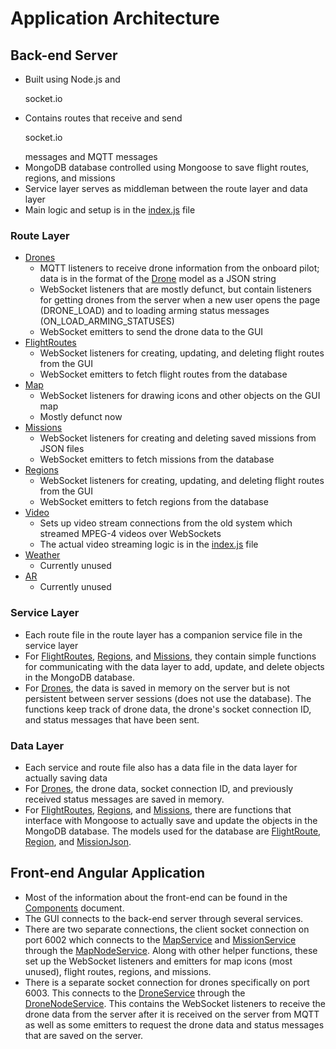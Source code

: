 # Application Architecture

## Back-end Server
- Built using Node.js and <p>socket.io</p>
- Contains routes that receive and send <p>socket.io</p> messages and MQTT messages
- MongoDB database controlled using Mongoose to save flight routes, regions, and missions
- Service layer serves as middleman between the route layer and data layer
- Main logic and setup is in the [index.js](https://github.com/DroneResponse/DR-GUI/blob/master/server/index.js) file

### Route Layer
 - [Drones](https://github.com/DroneResponse/DR-GUI/blob/master/server/routes/droneRoutes.js)
    - MQTT listeners to receive drone information from the onboard pilot; data is in the format of the [Drone](https://github.com/DroneResponse/DR-GUI/blob/master/src/app/model/Drone.ts) model as a JSON string
    - WebSocket listeners that are mostly defunct, but contain listeners for getting drones from the server when a new user opens the page (DRONE_LOAD) and to loading arming status messages (ON_LOAD_ARMING_STATUSES)
    - WebSocket emitters to send the drone data to the GUI
- [FlightRoutes](https://github.com/DroneResponse/DR-GUI/blob/master/server/routes/flightRoutes.js)
    - WebSocket listeners for creating, updating, and deleting flight routes from the GUI
    - WebSocket emitters to fetch flight routes from the database
- [Map](https://github.com/DroneResponse/DR-GUI/blob/master/server/routes/mapRoutes.js)
    - WebSocket listeners for drawing icons and other objects on the GUI map
    - Mostly defunct now
- [Missions](https://github.com/DroneResponse/DR-GUI/blob/master/server/routes/missionRoutes.js)
    - WebSocket listeners for creating and deleting saved missions from JSON files
    - WebSocket emitters to fetch missions from the database
- [Regions](https://github.com/DroneResponse/DR-GUI/blob/master/server/routes/regionRoutes.js)
    - WebSocket listeners for creating, updating, and deleting flight routes from the GUI
    - WebSocket emitters to fetch regions from the database
- [Video](https://github.com/DroneResponse/DR-GUI/blob/master/server/routes/videoRoutes.js)
    - Sets up video stream connections from the old system which streamed MPEG-4 videos over WebSockets
    - The actual video streaming logic is in the [index.js](https://github.com/DroneResponse/DR-GUI/blob/master/server/index.js#L48) file
- [Weather](https://github.com/DroneResponse/DR-GUI/blob/master/server/index.js#L48)
    - Currently unused
- [AR](https://github.com/DroneResponse/DR-GUI/blob/master/server/routes/arRoutes.js)
    - Currently unused

### Service Layer
- Each route file in the route layer has a companion service file in the service layer
- For [FlightRoutes](https://github.com/DroneResponse/DR-GUI/blob/master/server/services/flightRouteService.js), [Regions](https://github.com/DroneResponse/DR-GUI/blob/master/server/services/regionService.js), and [Missions](https://github.com/DroneResponse/DR-GUI/blob/master/server/services/missionService.js), they contain simple functions for communicating with the data layer to add, update, and delete objects in the MongoDB database.
- For [Drones](https://github.com/DroneResponse/DR-GUI/blob/master/server/services/droneService.js), the data is saved in memory on the server but is not persistent between server sessions (does not use the database). The functions keep track of drone data, the drone's socket connection ID, and status messages that have been sent.

### Data Layer
- Each service and route file also has a data file in the data layer for actually saving data
- For [Drones](https://github.com/DroneResponse/DR-GUI/blob/master/server/data/droneData.js), the drone data, socket connection ID, and previously received status messages are saved in memory.
- For [FlightRoutes](https://github.com/DroneResponse/DR-GUI/blob/master/server/data/flightRouteData.js), [Regions](https://github.com/DroneResponse/DR-GUI/blob/master/server/data/regionData.js), and [Missions](https://github.com/DroneResponse/DR-GUI/blob/master/server/data/missionData.js), there are functions that interface with Mongoose to actually save and update the objects in the MongoDB database. The models used for the database are [FlightRoute](https://github.com/DroneResponse/DR-GUI/blob/master/server/data/model/flightRoute.js), [Region](https://github.com/DroneResponse/DR-GUI/blob/master/server/data/model/regions.js), and [MissionJson](https://github.com/DroneResponse/DR-GUI/blob/master/server/data/model/missionJson.js).

## Front-end Angular Application
- Most of the information about the front-end can be found in the [Components](https://github.com/DroneResponse/DR-GUI/blob/master/docs/components.md) document.
- The GUI connects to the back-end server through several services.
- There are two separate connections, the client socket connection on port 6002 which connects to the [MapService](https://github.com/DroneResponse/DR-GUI/blob/master/src/app/services/map.service.ts) and [MissionService](https://github.com/DroneResponse/DR-GUI/blob/master/src/app/services/mission.service.ts) through the [MapNodeService](https://github.com/DroneResponse/DR-GUI/blob/master/src/app/services/map-node-service/map-node.service.ts). Along with other helper functions, these set up the WebSocket listeners and emitters for map icons (most unused), flight routes, regions, and missions.
- There is a separate socket connection for drones specifically on port 6003. This connects to the [DroneService](https://github.com/DroneResponse/DR-GUI/blob/master/src/app/services/drone-service/drone.service.ts) through the [DroneNodeService](https://github.com/DroneResponse/DR-GUI/blob/master/src/app/services/drone-service/drone-node-service/drone-node.service.ts). This contains the WebSocket listeners to receive the drone data from the server after it is received on the server from MQTT as well as some emitters to request the drone data and status messages that are saved on the server.